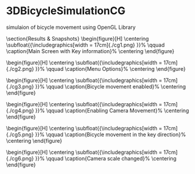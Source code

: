 # 3DBicycleSimulationCG
simulaion of bicycle movement using OpenGL Library

\section{Results \& Snapshots}
\begin{figure}[H]
    \centering
    \subfloat{{\includegraphics[width = 17cm]{./cg1.png} }}%
    \qquad
    \caption{Main Screen with Key information}%
    \centering
\end{figure}

\begin{figure}[H]
    \centering
    \subfloat{{\includegraphics[width = 17cm]{./cg2.png} }}%
    \qquad
    \caption{Menu Options}%
    \centering
\end{figure}

\begin{figure}[H]
    \centering
    \subfloat{{\includegraphics[width = 17cm]{./cg3.png} }}%
    \qquad
    \caption{Bicycle movement enabled}%
    \centering
\end{figure}

\begin{figure}[H]
    \centering
    \subfloat{{\includegraphics[width = 17cm]{./cg4.png} }}%
    \qquad
    \caption{Enabling Camera Movement}%
    \centering
\end{figure}

\begin{figure}[H]
    \centering
    \subfloat{{\includegraphics[width = 17cm]{./cg5.png} }}%
    \qquad
    \caption{Bicycle movement in the key direction}%
    \centering
\end{figure}

\begin{figure}[H]
    \centering
    \subfloat{{\includegraphics[width = 17cm]{./cg6.png} }}%
    \qquad
    \caption{Camera scale changed}%
    \centering
\end{figure}
